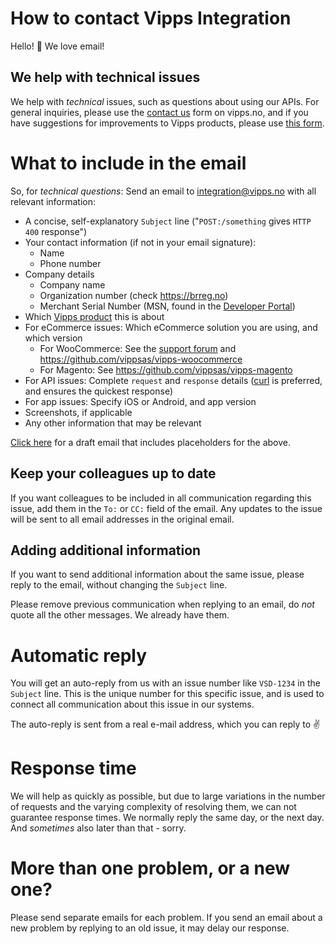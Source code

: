 # How to contact Vipps Integration

Hello! 👋 We love email!

## We help with technical issues

We help with _technical_ issues, such as questions about using our APIs.
For general inquiries, please use the
[contact us](https://www.vipps.no/privat/kontakt-oss) form on vipps.no,
and if you have suggestions for improvements to Vipps products,
please use [this form](https://www.vipps.no/tips-og-tilbakemeldinger).

# What to include in the email

So, for _*technical questions*_: Send an email to integration@vipps.no with all relevant information:

* A concise, self-explanatory `Subject` line ("`POST:/something` gives `HTTP 400` response")
* Your contact information (if not in your email signature):
  - Name
  - Phone number
* Company details
  - Company name
  - Organization number (check https://brreg.no)
  - Merchant Serial Number (MSN, found in the [Developer Portal](vipps-developer-portal-getting-started.md))
* Which [Vipps product](https://www.vipps.no/bedrift) this is about
* For eCommerce issues: Which eCommerce solution you are using, and which version
  - For WooCommerce: See the [support forum](https://wordpress.org/support/plugin/woo-vipps) and https://github.com/vippsas/vipps-woocommerce
  - For Magento: See https://github.com/vippsas/vipps-magento
* For API issues: Complete `request` and `response` details ([curl](https://curl.haxx.se) is preferred, and ensures the quickest response)
* For app issues: Specify iOS or Android, and app version
* Screenshots, if applicable
* Any other information that may be relevant

[Click here](mailto:integration@vipps.no?subject=Self-explanatory%20subject%20line%20goes%20here&body=Your%20contact%20information%3A%0A-%20Name%3A%0A-%20Phone%20number%0A%0ACompany%20details%0A-%20Company%20name%3A%0A-%20Organization%20number%3A%0A-%20Merchant%20Serial%20Number%3A%0A%0AWhich%20Vipps%20product%20this%20is%20about%3A%0A%0AComplete%20%60request%60%20and%20%60response%60%20details%3A%0A%0AFor%20app%20issues%3A%20Specify%20iOS%20or%20Android%2C%20and%20app%20version%3A%0A%0AAttache%20screenshots%2C%20if%20applicable.%0A%0AAny%20other%20information%20that%20may%20be%20relevant%3A)
for a draft email that includes placeholders for the above.

## Keep your colleagues up to date

If you want colleagues to be included in all communication regarding this issue,
add them in the `To:` or `CC:` field of the email. Any updates to the issue will be
sent to all email addresses in the original email.

## Adding additional information

If you want to send additional information about the same issue,
please reply to the email, without changing the `Subject` line.

Please remove previous communication when replying to an email, do _not_ quote
all the other messages. We already have them.

# Automatic reply

You will get an auto-reply from us with an issue number like `VSD-1234` in the `Subject` line.
This is the unique number for this specific issue, and is used to connect all communication
about this issue in our systems.

The auto-reply is sent from a real e-mail address, which you can reply to ✌️

# Response time

We will help as quickly as possible, but due to large variations in the number
of requests and the varying complexity of resolving them, we can not guarantee response times.
We normally reply the same day, or the next day.
And _sometimes_ also later than that - sorry.

# More than one problem, or a new one?

Please send separate emails for each problem. If you send an email about a
new problem by replying to an old issue, it may delay our response.
